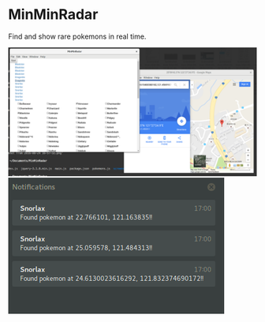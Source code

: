 # MinMinRadar

Find and show rare pokemons in real time.

![](screenshots/demo1.png)
![](screenshots/demo2.png)